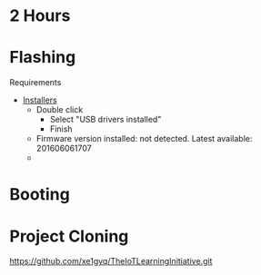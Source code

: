 # 2 Hours

# Flashing

Requirements

- [Installers](https://software.intel.com/en-us/iot/hardware/edison/downloads)
  - Double click
    - Select "USB drivers installed"
    - Finish
  - Firmware version installed: not detected. Latest available: 201606061707
  - 


# Booting

# Project Cloning

https://github.com/xe1gyq/TheIoTLearningInitiative.git

